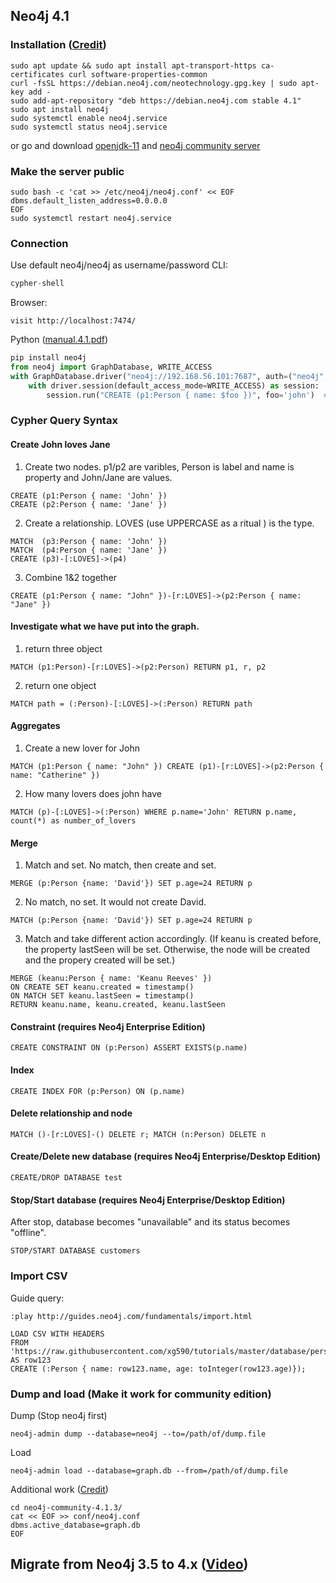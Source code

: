 ## Neo4j 4.1
### Installation ([Credit](https://www.digitalocean.com/community/tutorials/how-to-install-and-configure-neo4j-on-ubuntu-20-04))
```
sudo apt update && sudo apt install apt-transport-https ca-certificates curl software-properties-common 
curl -fsSL https://debian.neo4j.com/neotechnology.gpg.key | sudo apt-key add -  
sudo add-apt-repository "deb https://debian.neo4j.com stable 4.1"
sudo apt install neo4j
sudo systemctl enable neo4j.service  
sudo systemctl status neo4j.service 
```
or go and download [openjdk-11](https://jdk.java.net/archive/) and [neo4j community server](https://neo4j.com/download-center/#community) 
### Make the server public
```
sudo bash -c 'cat >> /etc/neo4j/neo4j.conf' << EOF 
dbms.default_listen_address=0.0.0.0
EOF
sudo systemctl restart neo4j.service
```
### Connection
Use default neo4j/neo4j as username/password 
CLI: 
```python
cypher-shell 
```
Browser:
```
visit http://localhost:7474/
```
Python ([manual.4.1.pdf](https://neo4j.com/docs/pdf/neo4j-driver-manual-4.1-python.pdf))
```python
pip install neo4j
from neo4j import GraphDatabase, WRITE_ACCESS 
with GraphDatabase.driver("neo4j://192.168.56.101:7687", auth=("neo4j", "a")) as driver:
    with driver.session(default_access_mode=WRITE_ACCESS) as session: 
        session.run("CREATE (p1:Person { name: $foo })", foo='john')  # add a new node 
```
### Cypher Query Syntax
#### Create John loves Jane
  1. Create two nodes. p1/p2 are varibles, Person is label and name is property and John/Jane are values. 
``` 
CREATE (p1:Person { name: 'John' }) 
CREATE (p2:Person { name: 'Jane' })
```
  2. Create a relationship. LOVES (use UPPERCASE as a ritual ) is the type.
```
MATCH  (p3:Person { name: 'John' })
MATCH  (p4:Person { name: 'Jane' })
CREATE (p3)-[:LOVES]->(p4)
```
  3. Combine 1&2 together
```
CREATE (p1:Person { name: "John" })-[r:LOVES]->(p2:Person { name: "Jane" })
```
#### Investigate what we have put into the graph.
  1. return three object
``` 
MATCH (p1:Person)-[r:LOVES]->(p2:Person) RETURN p1, r, p2
```
  2. return one object
``` 
MATCH path = (:Person)-[:LOVES]->(:Person) RETURN path
```
#### Aggregates
  1. Create a new lover for John
```
MATCH (p1:Person { name: "John" }) CREATE (p1)-[r:LOVES]->(p2:Person { name: "Catherine" })
```
  2. How many lovers does john have
```
MATCH (p)-[:LOVES]->(:Person) WHERE p.name='John' RETURN p.name, count(*) as number_of_lovers
```
#### Merge
  1. Match and set. No match, then create and set. 
```
MERGE (p:Person {name: 'David'}) SET p.age=24 RETURN p
```
  2. No match, no set. It would not create David. 
```
MATCH (p:Person {name: 'David'}) SET p.age=24 RETURN p
```
  3. Match and take different action accordingly. (If keanu is created before, the property lastSeen will be set. Otherwise, the node will be created and the propery created will be set.)
  ```
  MERGE (keanu:Person { name: 'Keanu Reeves' })
  ON CREATE SET keanu.created = timestamp()
  ON MATCH SET keanu.lastSeen = timestamp()
  RETURN keanu.name, keanu.created, keanu.lastSeen
  ```
#### Constraint (requires Neo4j Enterprise Edition)
```
CREATE CONSTRAINT ON (p:Person) ASSERT EXISTS(p.name)
```
#### Index
```
CREATE INDEX FOR (p:Person) ON (p.name)
```
#### Delete relationship and node
```
MATCH ()-[r:LOVES]-() DELETE r; MATCH (n:Person) DELETE n
```
#### Create/Delete new database (requires Neo4j Enterprise/Desktop Edition)
```
CREATE/DROP DATABASE test
```
#### Stop/Start database (requires Neo4j Enterprise/Desktop Edition)
After stop, database becomes "unavailable" and its status becomes "offline".
```
STOP/START DATABASE customers
``` 
### Import CSV
Guide query: 
```
:play http://guides.neo4j.com/fundamentals/import.html
```
```
LOAD CSV WITH HEADERS
FROM 'https://raw.githubusercontent.com/xg590/tutorials/master/database/person.csv'
AS row123
CREATE (:Person { name: row123.name, age: toInteger(row123.age)}); 
```
### Dump and load (Make it work for community edition)
Dump (Stop neo4j first)
```
neo4j-admin dump --database=neo4j --to=/path/of/dump.file
```
Load 
```
neo4j-admin load --database=graph.db --from=/path/of/dump.file 
```
Additional work ([Credit](https://community.neo4j.com/t/create-multiple-databases-in-community-version/5025/2))
```
cd neo4j-community-4.1.3/
cat << EOF >> conf/neo4j.conf
dbms.active_database=graph.db
EOF
```
## Migrate from Neo4j 3.5 to 4.x ([Video](https://www.youtube.com/watch?v=GcaJ-aVLzr4))
